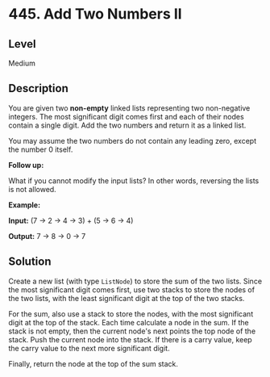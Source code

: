 # 445. Add Two Numbers II
## Level
Medium

## Description
You are given two **non-empty** linked lists representing two non-negative integers. The most significant digit comes first and each of their nodes contain a single digit. Add the two numbers and return it as a linked list.

You may assume the two numbers do not contain any leading zero, except the number 0 itself.

**Follow up:**

What if you cannot modify the input lists? In other words, reversing the lists is not allowed.

**Example:**

**Input:** (7 -> 2 -> 4 -> 3) + (5 -> 6 -> 4)

**Output:** 7 -> 8 -> 0 -> 7

## Solution
Create a new list (with type `ListNode`) to store the sum of the two lists. Since the most significant digit comes first, use two stacks to store the nodes of the two lists, with the least significant digit at the top of the two stacks.

For the sum, also use a stack to store the nodes, with the most significant digit at the top of the stack. Each time calculate a node in the sum. If the stack is not empty, then the current node's next points the top node of the stack. Push the current node into the stack. If there is a carry value, keep the carry value to the next more significant digit.

Finally, return the node at the top of the sum stack.
